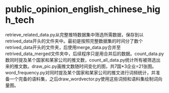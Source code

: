 # public_opinion_english_chinese_high_tech
retrieve_related_data.py从完整推特数据集中筛选所需数据，保存到以retrived_data开头的文件夹中。最初是按照完整数据集的时间分了数个retrived_data开头的文件夹，后使用merge_data.py合并至retrived_data_merged文件夹中，后续程序只是用合并后的数据。count_data.py数同时提及某个国家和某家公司的推文数，count_all_data.py统计所有被筛选出来的推文数。draw_pic.py画推文数随时间变化的图，共7国*3企业=21张图。word_frequency.py对同时提及某个国家和某家公司的推文进行词频统计，并准备一个完备的语料集，之后draw_wordvector.py使用这些词频和语料集绘制词向量图。